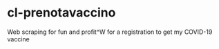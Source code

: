 # cl-prenotavaccino
Web scraping for fun and profit^W for a registration to get my COVID-19 vaccine
